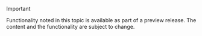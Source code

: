 > [!IMPORTANT]
> Functionality noted in this topic is available as part of a preview release. The content and the functionality are subject to change.
